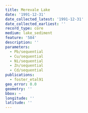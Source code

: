 ```yaml
---
title: Merevale Lake
date: '1991-12-31'
date_collected_latest: '1991-12-31'
date_collected_earliest: ''
record_type: core
medium: lake_sediment
feature: '584'
description: ''
parameters:
  - Pb/sequential
  - Cu/sequential
  - Ni/sequential
  - Zn/sequential
  - Cd/sequential
publications:
  - foster_etal91
geo_error: 0.0
geometry: ''
bbox: ~
longitude: ''
latitude: ''
---
```

